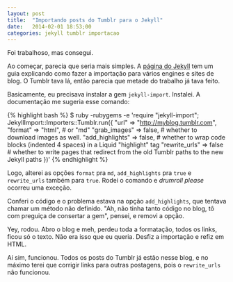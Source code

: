 ```yaml
---
layout: post
title:  "Importando posts do Tumblr para o Jekyll"
date:   2014-02-01 18:53;00
categories: jekyll tumblr importacao
---
```


Foi trabalhoso, mas consegui.

Ao começar, parecia que seria mais simples. A
[página do Jekyll](http://jekyllrb.com) tem um guia explicando como fazer a
importação para vários engines e sites de blog. O Tumblr tava lá, então parecia
que metade do trabalho já tava feito.

Basicamente, eu precisava instalar a gem `jekyll-import`. Instalei. A
documentação me sugeria esse comando:

{% highlight bash %}
$ ruby -rubygems -e 'require "jekyll-import";
    JekyllImport::Importers::Tumblr.run({
      "url"            => "http://myblog.tumblr.com",
      "format"         => "html", # or "md"
      "grab_images"    => false,  # whether to download images as well.
      "add_highlights" => false,  # whether to wrap code blocks (indented 4 spaces) in a Liquid "highlight" tag
      "rewrite_urls"   => false   # whether to write pages that redirect from the old Tumblr paths to the new Jekyll paths
    })'
{% endhighlight %}

Logo, alterei as opções `format` pra `md`, `add_highlights` pra `true` e
`rewrite_urls` também para `true`. Rodei o comando e _drumroll please_
ocorreu uma exceção.

Conferi o código e o problema estava na opção `add_highlights`, que tentava
chamar um método não definido. "Ah, não tinha tanto código no blog, tô com
preguiça de consertar a gem", pensei, e removi a opção.

Yey, rodou. Abro o blog e meh, perdeu toda a formatação, todos os links, ficou
só o texto. Não era isso que eu queria. Desfiz a importação e refiz em HTML.

Aí sim, funcionou. Todos os posts do Tumblr já estão nesse blog, e no máximo
terei que corrigir links para outras postagens, pois o `rewrite_urls` não
funcionou.